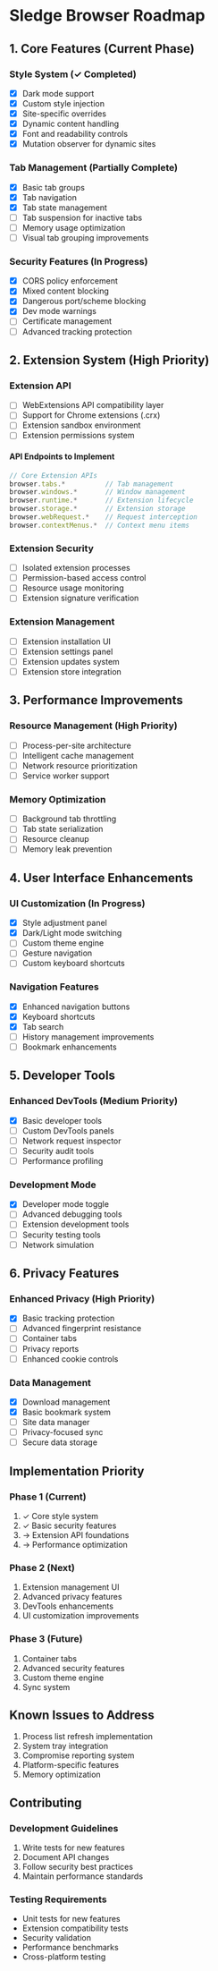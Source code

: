 # Sledge Browser Roadmap

## 1. Core Features (Current Phase)

### Style System (✓ Completed)
- [x] Dark mode support
- [x] Custom style injection
- [x] Site-specific overrides
- [x] Dynamic content handling
- [x] Font and readability controls
- [x] Mutation observer for dynamic sites

### Tab Management (Partially Complete)
- [x] Basic tab groups
- [x] Tab navigation
- [x] Tab state management
- [ ] Tab suspension for inactive tabs
- [ ] Memory usage optimization
- [ ] Visual tab grouping improvements

### Security Features (In Progress)
- [x] CORS policy enforcement
- [x] Mixed content blocking
- [x] Dangerous port/scheme blocking
- [x] Dev mode warnings
- [ ] Certificate management
- [ ] Advanced tracking protection

## 2. Extension System (High Priority)

### Extension API
- [ ] WebExtensions API compatibility layer
- [ ] Support for Chrome extensions (.crx)
- [ ] Extension sandbox environment
- [ ] Extension permissions system

#### API Endpoints to Implement
```javascript
// Core Extension APIs
browser.tabs.*          // Tab management
browser.windows.*       // Window management
browser.runtime.*       // Extension lifecycle
browser.storage.*       // Extension storage
browser.webRequest.*    // Request interception
browser.contextMenus.*  // Context menu items
```

### Extension Security
- [ ] Isolated extension processes
- [ ] Permission-based access control
- [ ] Resource usage monitoring
- [ ] Extension signature verification

### Extension Management
- [ ] Extension installation UI
- [ ] Extension settings panel
- [ ] Extension updates system
- [ ] Extension store integration

## 3. Performance Improvements

### Resource Management (High Priority)
- [ ] Process-per-site architecture
- [ ] Intelligent cache management
- [ ] Network resource prioritization
- [ ] Service worker support

### Memory Optimization
- [ ] Background tab throttling
- [ ] Tab state serialization
- [ ] Resource cleanup
- [ ] Memory leak prevention

## 4. User Interface Enhancements

### UI Customization (In Progress)
- [x] Style adjustment panel
- [x] Dark/Light mode switching
- [ ] Custom theme engine
- [ ] Gesture navigation
- [ ] Custom keyboard shortcuts

### Navigation Features
- [x] Enhanced navigation buttons
- [x] Keyboard shortcuts
- [x] Tab search
- [ ] History management improvements
- [ ] Bookmark enhancements

## 5. Developer Tools

### Enhanced DevTools (Medium Priority)
- [x] Basic developer tools
- [ ] Custom DevTools panels
- [ ] Network request inspector
- [ ] Security audit tools
- [ ] Performance profiling

### Development Mode
- [x] Developer mode toggle
- [ ] Advanced debugging tools
- [ ] Extension development tools
- [ ] Security testing tools
- [ ] Network simulation

## 6. Privacy Features

### Enhanced Privacy (High Priority)
- [x] Basic tracking protection
- [ ] Advanced fingerprint resistance
- [ ] Container tabs
- [ ] Privacy reports
- [ ] Enhanced cookie controls

### Data Management
- [x] Download management
- [x] Basic bookmark system
- [ ] Site data manager
- [ ] Privacy-focused sync
- [ ] Secure data storage

## Implementation Priority

### Phase 1 (Current)
1. ✓ Core style system
2. ✓ Basic security features
3. → Extension API foundations
4. → Performance optimization

### Phase 2 (Next)
1. Extension management UI
2. Advanced privacy features
3. DevTools enhancements
4. UI customization improvements

### Phase 3 (Future)
1. Container tabs
2. Advanced security features
3. Custom theme engine
4. Sync system

## Known Issues to Address
1. Process list refresh implementation
2. System tray integration
3. Compromise reporting system
4. Platform-specific features
5. Memory optimization

## Contributing

### Development Guidelines
1. Write tests for new features
2. Document API changes
3. Follow security best practices
4. Maintain performance standards

### Testing Requirements
- Unit tests for new features
- Extension compatibility tests
- Security validation
- Performance benchmarks
- Cross-platform testing 
